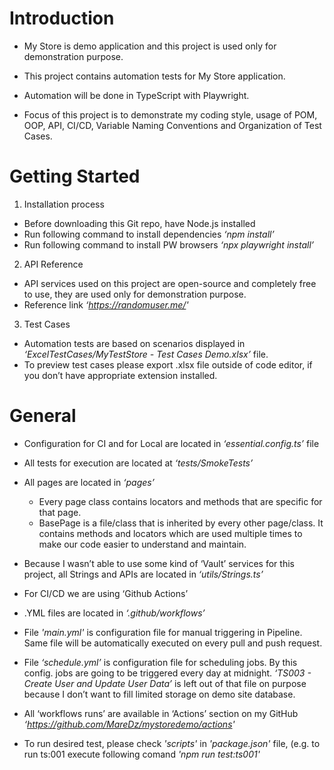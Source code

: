 # Introduction

- My Store is demo application and this project is used only for demonstration purpose.
- This project contains automation tests for My Store application.
- Automation will be done in TypeScript with Playwright.

- Focus of this project is to demonstrate my coding style, usage of POM, OOP, API, CI/CD, Variable Naming Conventions and Organization of Test Cases.



# Getting Started

1. Installation process 
- Before downloading this Git repo, have Node.js installed
- Run following command to install dependencies *‘npm install’*
- Run following command to install PW browsers *‘npx playwright install’*

2. API Reference
- API services used on this project are open-source and completely free to use, they are used only for demonstration purpose.
- Reference link *‘https://randomuser.me/'*

3. Test Cases
- Automation tests are based on scenarios displayed in *‘ExcelTestCases/MyTestStore - Test Cases Demo.xlsx’* file.
- To preview test cases please export .xlsx file outside of code editor, if you don’t have appropriate extension installed.



# General 

- Configuration for CI and for Local are located in *‘essential.config.ts’* file

- All tests for execution are located at *‘tests/SmokeTests’*

- All pages are located in *‘pages’*
  - Every page class contains locators and methods that are specific for that page.
  - BasePage is a file/class that is inherited by every other page/class. It contains methods and locators which are used multiple times to make our code easier to understand and maintain.

 - Because I wasn’t able to use some kind of ‘Vault’ services for this project, all Strings and APIs are located in *‘utils/Strings.ts’*

- For CI/CD we are using ‘Github Actions’
- .YML files are located in *‘.github/workflows’* 
- File *'main.yml'* is configuration file for manual triggering in Pipeline. Same file will be automatically executed on every pull and push request.
- File *‘schedule.yml’* is configuration file for scheduling jobs. By this config. jobs are going to be triggered every day at midnight. *‘TS003 - Create User and Update User Data’* is left out of that file on purpose because I don’t want to fill limited storage on demo site database. 
- All ‘workflows runs’ are available in ‘Actions’ section on my GitHub *‘https://github.com/MareDz/mystoredemo/actions'*

- To run desired test, please check *'scripts'* in *'package.json'* file, (e.g. to run ts:001 execute following comand *'npm run test:ts001'*
